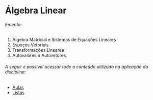 # Álgebra Linear

###### Ementa:

1. Álgebra Matricial e Sistemas de Equações Lineares
2. Espaços Vetoriais
3. Transformações Lineares
4. Autovalores e Autovetores

###### A seguir é possível acessar todo o conteúdo utilizado na aplicação da disciplina:

- [Aulas](./Aulas/)
- [Listas](./Listas/)
